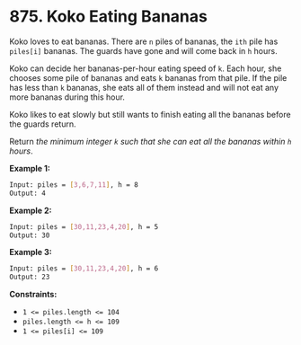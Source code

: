 # 875. Koko Eating Bananas

Koko loves to eat bananas. There are `n` piles of bananas, the `ith` pile has `piles[i]` bananas. The guards have gone and will come back in `h` hours.

Koko can decide her bananas-per-hour eating speed of `k`. Each hour, she chooses some pile of bananas and eats `k` bananas from that pile. If the pile has less than `k` bananas, she eats all of them instead and will not eat any more bananas during this hour.

Koko likes to eat slowly but still wants to finish eating all the bananas before the guards return.

Return *the minimum integer `k` such that she can eat all the bananas within `h` hours*.

**Example 1:**

```sh
Input: piles = [3,6,7,11], h = 8
Output: 4
```

**Example 2:**

```sh
Input: piles = [30,11,23,4,20], h = 5
Output: 30
```

**Example 3:**

```sh
Input: piles = [30,11,23,4,20], h = 6
Output: 23
```

**Constraints:**

- `1 <= piles.length <= 104`
- `piles.length <= h <= 109`
- `1 <= piles[i] <= 109`
